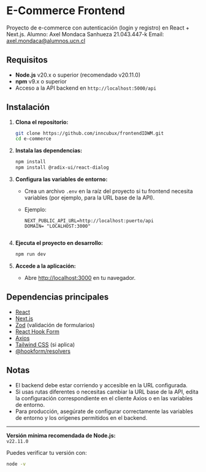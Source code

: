 # E-Commerce Frontend

Proyecto de e-commerce con autenticación (login y registro) en React + Next.js.
Alumno: Axel Mondaca Sanhueza 21.043.447-k
Email: axel.mondaca@alumnos.ucn.cl

## Requisitos

- **Node.js** v20.x o superior (recomendado v20.11.0)
- **npm** v9.x o superior
- Acceso a la API backend en `http://localhost:5000/api`

## Instalación

1. **Clona el repositorio:**

   ```bash
   git clone https://github.com/inncubux/frontendIDWM.git
   cd e-commerce
   ```

2. **Instala las dependencias:**

   ```bash
   npm install
   npm install @radix-ui/react-dialog
   ```

3. **Configura las variables de entorno:**
   - Crea un archivo `.env` en la raíz del proyecto si tu frontend necesita variables (por ejemplo, para la URL base de la API).
   - Ejemplo:

     ```
     NEXT_PUBLIC_API_URL=http://localhost:puerto/api
     DOMAIN= "LOCALHOST:3000"


     ```

4. **Ejecuta el proyecto en desarrollo:**

   ```bash
   npm run dev
   ```

5. **Accede a la aplicación:**
   - Abre [http://localhost:3000](http://localhost:3000) en tu navegador.

## Dependencias principales

- [React](https://react.dev/)
- [Next.js](https://nextjs.org/)
- [Zod](https://zod.dev/) (validación de formularios)
- [React Hook Form](https://react-hook-form.com/)
- [Axios](https://axios-http.com/)
- [Tailwind CSS](https://tailwindcss.com/) (si aplica)
- [@hookform/resolvers](https://react-hook-form.com/get-started#SchemaValidation)

## Notas

- El backend debe estar corriendo y accesible en la URL configurada.
- Si usas rutas diferentes o necesitas cambiar la URL base de la API, edita la configuración correspondiente en el cliente Axios o en las variables de entorno.
- Para producción, asegúrate de configurar correctamente las variables de entorno y los orígenes permitidos en el backend.

---

**Versión mínima recomendada de Node.js:**  
`v22.11.0`

Puedes verificar tu versión con:

```bash
node -v
```
